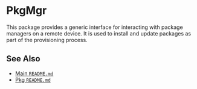 # PkgMgr

This package provides a generic interface for interacting with package managers on a remote device. It is used to install and update packages as part of the provisioning process.

## See Also

*   [Main `README.md`](../../README.md)
*   [Pkg `README.md`](../README.md)
